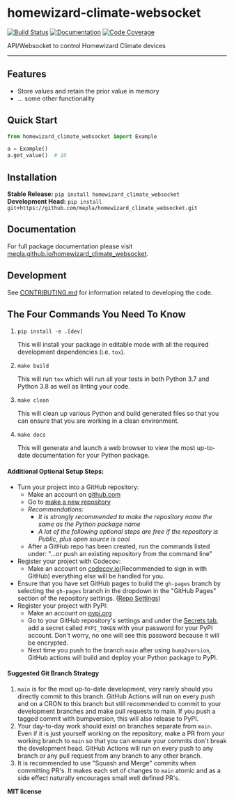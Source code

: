 # homewizard-climate-websocket

[![Build Status](https://github.com/mepla/homewizard_climate_websocket/workflows/Build%20Main/badge.svg)](https://github.com/mepla/homewizard_climate_websocket/actions)
[![Documentation](https://github.com/mepla/homewizard_climate_websocket/workflows/Documentation/badge.svg)](https://mepla.github.io/homewizard_climate_websocket/)
[![Code Coverage](https://codecov.io/gh/mepla/homewizard_climate_websocket/branch/main/graph/badge.svg)](https://codecov.io/gh/mepla/homewizard_climate_websocket)

API/Websocket to control Homewizard Climate devices

---

## Features

-   Store values and retain the prior value in memory
-   ... some other functionality

## Quick Start

```python
from homewizard_climate_websocket import Example

a = Example()
a.get_value()  # 10
```

## Installation

**Stable Release:** `pip install homewizard_climate_websocket`<br>
**Development Head:** `pip install git+https://github.com/mepla/homewizard_climate_websocket.git`

## Documentation

For full package documentation please visit [mepla.github.io/homewizard_climate_websocket](https://mepla.github.io/homewizard_climate_websocket).

## Development

See [CONTRIBUTING.md](CONTRIBUTING.md) for information related to developing the code.

## The Four Commands You Need To Know

1. `pip install -e .[dev]`

    This will install your package in editable mode with all the required development
    dependencies (i.e. `tox`).

2. `make build`

    This will run `tox` which will run all your tests in both Python 3.7
    and Python 3.8 as well as linting your code.

3. `make clean`

    This will clean up various Python and build generated files so that you can ensure
    that you are working in a clean environment.

4. `make docs`

    This will generate and launch a web browser to view the most up-to-date
    documentation for your Python package.

#### Additional Optional Setup Steps:

-   Turn your project into a GitHub repository:
    -   Make an account on [github.com](https://github.com)
    -   Go to [make a new repository](https://github.com/new)
    -   _Recommendations:_
        -   _It is strongly recommended to make the repository name the same as the Python
            package name_
        -   _A lot of the following optional steps are *free* if the repository is Public,
            plus open source is cool_
    -   After a GitHub repo has been created, run the commands listed under:
        "...or push an existing repository from the command line"
-   Register your project with Codecov:
    -   Make an account on [codecov.io](https://codecov.io)(Recommended to sign in with GitHub)
        everything else will be handled for you.
-   Ensure that you have set GitHub pages to build the `gh-pages` branch by selecting the
    `gh-pages` branch in the dropdown in the "GitHub Pages" section of the repository settings.
    ([Repo Settings](https://github.com/mepla/homewizard_climate_websocket/settings))
-   Register your project with PyPI:
    -   Make an account on [pypi.org](https://pypi.org)
    -   Go to your GitHub repository's settings and under the
        [Secrets tab](https://github.com/mepla/homewizard_climate_websocket/settings/secrets/actions),
        add a secret called `PYPI_TOKEN` with your password for your PyPI account.
        Don't worry, no one will see this password because it will be encrypted.
    -   Next time you push to the branch `main` after using `bump2version`, GitHub
        actions will build and deploy your Python package to PyPI.

#### Suggested Git Branch Strategy

1. `main` is for the most up-to-date development, very rarely should you directly
   commit to this branch. GitHub Actions will run on every push and on a CRON to this
   branch but still recommended to commit to your development branches and make pull
   requests to main. If you push a tagged commit with bumpversion, this will also release to PyPI.
2. Your day-to-day work should exist on branches separate from `main`. Even if it is
   just yourself working on the repository, make a PR from your working branch to `main`
   so that you can ensure your commits don't break the development head. GitHub Actions
   will run on every push to any branch or any pull request from any branch to any other
   branch.
3. It is recommended to use "Squash and Merge" commits when committing PR's. It makes
   each set of changes to `main` atomic and as a side effect naturally encourages small
   well defined PR's.


**MIT license**

